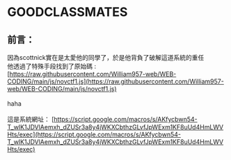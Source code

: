 # GOODCLASSMATES
## 前言：
因為scottnick實在是太愛他的同學了，於是他背負了破解這道系統的重任  
他透過了特殊手段找到了原始碼 : [https://raw.githubusercontent.com/William957-web/WEB-CODING/main/js/novctf1.js](https://raw.githubusercontent.com/William957-web/WEB-CODING/main/js/novctf1.js)  
<br>haha</br><!--WH_ALE{CHEck_PoINt}-->  
這是系統網址： [https://script.google.com/macros/s/AKfycbwn54-T_wIK1JDVlAemxh_dZUSr3a8y4jWKXCbthzGLvfJpWExm1KF8uUd4HmLWVHts/exec](https://script.google.com/macros/s/AKfycbwn54-T_wIK1JDVlAemxh_dZUSr3a8y4jWKXCbthzGLvfJpWExm1KF8uUd4HmLWVHts/exec)
